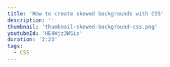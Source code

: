 ```yaml
---
title: 'How to create skewed backgrounds with CSS'
description: ''
thumbnail: 'thumbnail-skewed-background-css.png'
youtubeId: 'HE4Wjz3WSis'
duration: '2:23'
tags:
  - CSS
---
```

